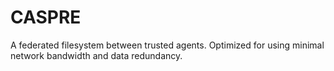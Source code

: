 # CASPRE
A federated filesystem between trusted agents. Optimized for using minimal network bandwidth and data redundancy.
